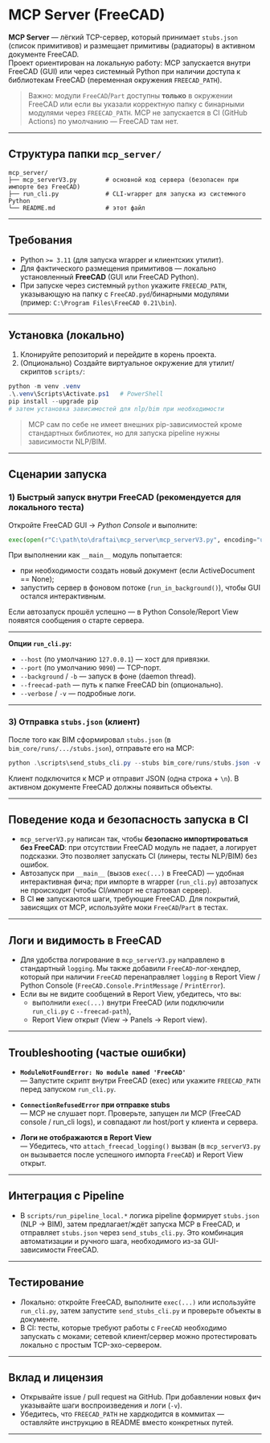 # MCP Server (FreeCAD)

**MCP Server** — лёгкий TCP-сервер, который принимает `stubs.json` (список примитивов) и размещает примитивы (радиаторы) в активном документе FreeCAD.  
Проект ориентирован на локальную работу: MCP запускается внутри FreeCAD (GUI) или через системный Python при наличии доступа к библиотекам FreeCAD (переменная окружения `FREECAD_PATH`).

> Важно: модули `FreeCAD`/`Part` доступны **только** в окружении FreeCAD или если вы указали корректную папку с бинарными модулями через `FREECAD_PATH`. MCP не запускается в CI (GitHub Actions) по умолчанию — FreeCAD там нет.

---

## Структура папки `mcp_server/`

```
mcp_server/
├── mcp_serverV3.py        # основной код сервера (безопасен при импорте без FreeCAD)
├── run_cli.py             # CLI-wrapper для запуска из системного Python
└── README.md              # этот файл
```

---

## Требования

- Python `>= 3.11` (для запуска wrapper и клиентских утилит).  
- Для фактического размещения примитивов — локально установленный **FreeCAD** (GUI или FreeCAD Python).  
- При запуске через системный `python` укажите `FREECAD_PATH`, указывающую на папку с `FreeCAD.pyd`/бинарными модулями (пример: `C:\Program Files\FreeCAD 0.21\bin`).

---

## Установка (локально)

1. Клонируйте репозиторий и перейдите в корень проекта.  
2. (Опционально) Создайте виртуальное окружение для утилит/скриптов `scripts/`:
```powershell
python -m venv .venv
.\.venv\Scripts\Activate.ps1   # PowerShell
pip install --upgrade pip
# затем установка зависимостей для nlp/bim при необходимости
```

> MCP сам по себе не имеет внешних pip-зависимостей кроме стандартных библиотек, но для запуска pipeline нужны зависимости NLP/BIM.

---

## Сценарии запуска

### 1) Быстрый запуск внутри FreeCAD (рекомендуется для локального теста)

Откройте FreeCAD GUI → *Python Console* и выполните:

```python
exec(open(r"C:\path\to\draftai\mcp_server\mcp_serverV3.py", encoding="utf-8").read())
```

При выполнении как `__main__` модуль попытается:
- при необходимости создать новый документ (если ActiveDocument == None);
- запустить сервер в фоновом потоке (`run_in_background()`), чтобы GUI остался интерактивным.

Если автозапуск прошёл успешно — в Python Console/Report View появятся сообщения о старте сервера.

---

**Опции `run_cli.py`:**
- `--host` (по умолчанию `127.0.0.1`) — хост для привязки.  
- `--port` (по умолчанию `9090`) — TCP-порт.  
- `--background` / `-b` — запуск в фоне (daemon thread).  
- `--freecad-path` — путь к папке FreeCAD bin (опционально).  
- `--verbose` / `-v` — подробные логи.

---

### 3) Отправка `stubs.json` (клиент)

После того как BIM сформировал `stubs.json` (в `bim_core/runs/.../stubs.json`), отправьте его на MCP:

```powershell
python .\scripts\send_stubs_cli.py --stubs bim_core/runs/stubs.json -v

```

Клиент подключится к MCP и отправит JSON (одна строка + `\n`). В активном документе FreeCAD должны появиться объекты.

---

## Поведение кода и безопасность запуска в CI

- `mcp_serverV3.py` написан так, чтобы **безопасно импортироваться без FreeCAD**: при отсутствии FreeCAD модуль не падает, а логирует подсказки. Это позволяет запускать CI (линеры, тесты NLP/BIM) без ошибок.  
- Автозапуск при `__main__` (вызов `exec(...)` в FreeCAD) — удобная интерактивная фича; при импорте в wrapper (`run_cli.py`) автозапуск не происходит (чтобы CI/импорт не стартовал сервер).  
- В CI **не** запускаются шаги, требующие FreeCAD. Для покрытий, зависящих от MCP, используйте моки `FreeCAD`/`Part` в тестах.

---

## Логи и видимость в FreeCAD

- Для удобства логирование в `mcp_serverV3.py` направлено в стандартный `logging`. Мы также добавили `FreeCAD`-лог-хендлер, который при наличии `FreeCAD` перенаправляет `logging` в Report View / Python Console (`FreeCAD.Console.PrintMessage` / `PrintError`).  
- Если вы не видите сообщений в Report View, убедитесь, что вы:
  - выполнили `exec(...)` внутри FreeCAD (или подключили `run_cli.py` с `--freecad-path`),  
  - Report View открыт (View → Panels → Report view).  

---

## Troubleshooting (частые ошибки)

- **`ModuleNotFoundError: No module named 'FreeCAD'`**  
  — Запустите скрипт внутри FreeCAD (exec) или укажите `FREECAD_PATH` перед запуском `run_cli.py`.

- **`ConnectionRefusedError` при отправке stubs**  
  — MCP не слушает порт. Проверьте, запущен ли MCP (FreeCAD console / run_cli logs), и совпадают ли host/port у клиента и сервера.

- **Логи не отображаются в Report View**  
  — Убедитесь, что `attach_freecad_logging()` вызван (в `mcp_serverV3.py` он вызывается после успешного импорта `FreeCAD`) и Report View открыт.

---

## Интеграция с Pipeline

- В `scripts/run_pipeline_local.*` логика pipeline формирует `stubs.json` (NLP → BIM), затем предлагает/ждёт запуска MCP в FreeCAD, и отправляет `stubs.json` через `send_stubs_cli.py`. Это комбинация автоматизации и ручного шага, необходимого из-за GUI-зависимости FreeCAD.

---

## Тестирование

- Локально: откройте FreeCAD, выполните `exec(...)` или используйте `run_cli.py`, затем запустите `send_stubs_cli.py` и проверьте объекты в документе.  
- В CI: тесты, которые требуют работы с `FreeCAD` необходимо запускать с моками; сетевой клиент/сервер можно протестировать локально с простым TCP-эхо-сервером.

---

## Вклад и лицензия

- Открывайте issue / pull request на GitHub. При добавлении новых фич указывайте шаги воспроизведения и логи (`-v`).  
- Убедитесь, что `FREECAD_PATH` не хардкодится в коммитах — оставляйте инструкцию в README вместо конкретных путей.

---

